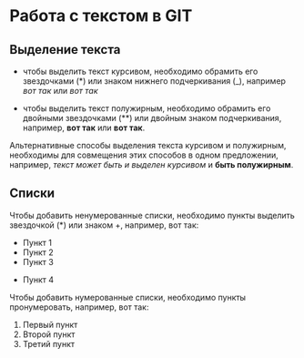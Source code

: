 # Работа с текстом в GIT  

## Выделение текста
- чтобы выделить текст  курсивом, необходимо обрамить его звездочками (*) или знаком нижнего подчеркивания (_), например *вот так* или _вот так_

- чтобы выделить текст полужирным, необходимо обрамить его двойными звездочками (**) или двойным знаком подчеркивания, например, **вот так** или __вот так__.

Альтернативные способы выделения текста курсивом и полужирным, необходимы для совмещения этих способов в одном предложении, например, _текст может быть и выделен курсивом_ и **быть полужирным**. 

## Списки

Чтобы добавить ненумерованные списки, необходимо пункты выделить звездочкой (*) или знаком +, например, вот так:
* Пункт 1
* Пункт 2  
* Пункт 3
+ Пункт 4

Чтобы добавить нумерованные списки, необходимо пункты пронумеровать, например, вот так:
1. Первый пункт
2. Второй пункт
3. Третий пункт